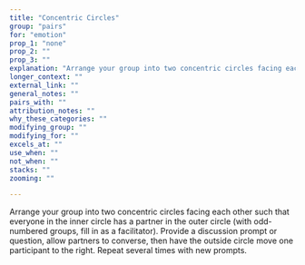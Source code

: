 ```yaml
---
title: "Concentric Circles"
group: "pairs"
for: "emotion"
prop_1: "none"
prop_2: ""
prop_3: ""
explanation: "Arrange your group into two concentric circles facing each other such that everyone in the inner circle has a partner in the outer circle (with odd-numbered groups, fill in as a facilitator). Provide a discussion prompt or question, allow partners to converse, then have the outside circle move one participant to the right. Repeat several times with new prompts."
longer_context: ""
external_link: ""
general_notes: ""
pairs_with: ""
attribution_notes: ""
why_these_categories: ""
modifying_group: ""
modifying_for: ""
excels_at: ""
use_when: ""
not_when: ""
stacks: ""
zooming: ""

---
```


Arrange your group into two concentric circles facing each other such that everyone in the inner circle has a partner in the outer circle (with odd-numbered groups, fill in as a facilitator). Provide a discussion prompt or question, allow partners to converse, then have the outside circle move one participant to the right. Repeat several times with new prompts.
